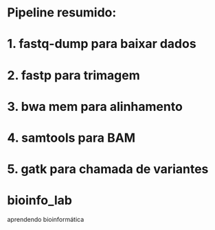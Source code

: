# Pipeline resumido:
# 1. fastq-dump para baixar dados
# 2. fastp para trimagem
# 3. bwa mem para alinhamento
# 4. samtools para BAM
# 5. gatk para chamada de variantes
# bioinfo_lab
aprendendo bioinformática
